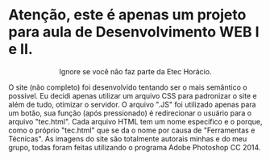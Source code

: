 # Atenção, este é apenas um projeto para aula de Desenvolvimento WEB I e II.
<p align="center">Ignore se você não faz parte da Etec Horácio.</p>

<p>
  O site (não completo) foi desenvolvido tentando ser o mais semântico o possivel. Eu decidi apenas utilizar um arquivo CSS para padronizar o site e além de tudo, otimizar o servidor. 
  O arquivo ".JS" foi utilizado apenas para um botão, sua função (após pressionado) é redirecionar o usuário para o arquivo "tec.html". Cada arquivo HTML tem um nome especifico e o porque, como o próprio "tec.html" que se da o nome por causa de "Ferramentas e Técnicas".
  As imagens do site são totalmente autorais minhas e do meu grupo, todas foram feitas utilizando o programa Adobe Photoshop CC 2014.
</p>
